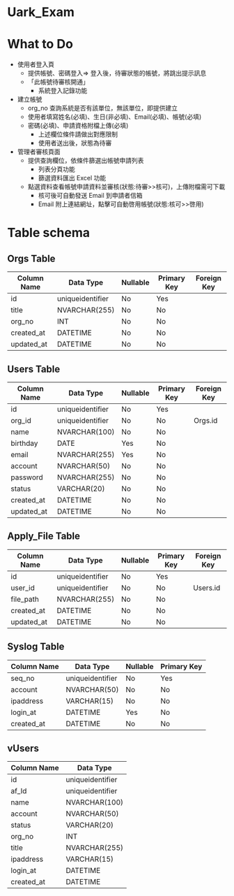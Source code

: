 # Uark_Exam

# What to Do 
* 使用者登入頁
  - 提供帳號、密碼登入=> 登入後，待審狀態的帳號，將跳出提示訊息
  - 「此帳號待審核開通」
     - 系統登入記錄功能
* 建立帳號
  - org_no 查詢系統是否有該單位，無該單位，即提供建立
  - 使用者填寫姓名(必填)、生日(非必填)、Email(必填)、帳號(必填)
  - 密碼(必填)、申請資格附檔上傳(必填)
    - 上述欄位條件請做出對應限制
    - 使用者送出後，狀態為待審
* 管理者審核頁面
  - 提供查詢欄位，依條件篩選出帳號申請列表
    - 列表分頁功能
    - 篩選資料匯出 Excel 功能
  - 點選資料查看帳號申請資料並審核(狀態:待審>>核可)，上傳附檔需可下載
    - 核可後可自動發送 Email 到申請者信箱
    - Email 附上連結網址，點擊可自動啓用帳號(狀態:核可>>啓用)
       
  
# Table schema
## Orgs Table

| Column Name  | Data Type       | Nullable | Primary Key | Foreign Key |
| ------------ | ------------    | -------- | ----------- | ----------- |
| id           | uniqueidentifier| No       | Yes         |             |
| title        | NVARCHAR(255)   | No       | No          |             |
| org_no       | INT             | No       | No          |             |
| created_at   | DATETIME        | No       | No          |             |
| updated_at   | DATETIME        | No       | No          |             |


## Users Table

| Column Name  | Data Type       | Nullable | Primary Key | Foreign Key |
| ------------ | --------------- | -------- | ----------- | ----------- |
| id           | uniqueidentifier| No       | Yes         |             |
| org_id       | uniqueidentifier| No       | No          |Orgs.id      |
| name         | NVARCHAR(100)   | No       | No          |             |
| birthday     | DATE            | Yes      | No          |             |
| email        | NVARCHAR(255)   | Yes      | No          |             |
| account      | NVARCHAR(50)    | No       | No          |             |
| password     | NVARCHAR(255)   | No       | No          |             |
| status       | VARCHAR(20)     | No       | No          |             |
| created_at   | DATETIME        | No       | No          |             |
| updated_at   | DATETIME        | No       | No          |             |

## Apply_File Table

| Column Name  | Data Type      | Nullable | Primary Key | Foreign Key |
| ------------ | ------------   | -------- | ----------- | ----------- |
| id           |uniqueidentifier| No       | Yes         |             |
| user_id      |uniqueidentifier| No       | No          | Users.id    |
| file_path    | NVARCHAR(255)  | No       | No          |             |
| created_at   | DATETIME       | No       | No          |             |
| updated_at   | DATETIME       | No       | No          |             |

## Syslog Table

| Column Name  | Data Type      | Nullable | Primary Key |
| ------------ | ------------   | -------- | ----------- |
| seq_no       |uniqueidentifier| No       | Yes         |  
| account      | NVARCHAR(50)   | No       | No          |
| ipaddress    | VARCHAR(15)    | No       | No          |
| login_at     | DATETIME       | Yes       | No          |
| created_at   | DATETIME       | No       | No          |

## vUsers
| Column Name| Data Type        |
|------------|------------------|
| id         | uniqueidentifier |
| af_Id      | uniqueidentifier |
| name       | NVARCHAR(100)    |
| account    | NVARCHAR(50)     |
| status     | VARCHAR(20)      |
| org_no     | INT              |
| title      | NVARCHAR(255)    |
| ipaddress  | VARCHAR(15)      |
| login_at   | DATETIME         |
| created_at | DATETIME         |



